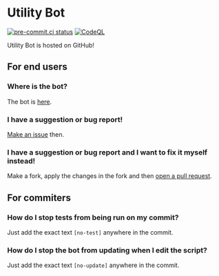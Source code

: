 # Utility Bot
[![pre-commit.ci status](https://results.pre-commit.ci/badge/github/PlaceReporter99/utility-bot/main.svg)](https://results.pre-commit.ci/latest/github/PlaceReporter99/utility-bot/main)
[![CodeQL](https://github.com/PlaceReporter99/utility-bot/actions/workflows/github-code-scanning/codeql/badge.svg)](https://github.com/PlaceReporter99/utility-bot/actions/workflows/github-code-scanning/codeql)

Utility Bot is hosted on GitHub!
## For end users
### Where is the bot?
The bot is [here](https://chat.stackexchange.com/rooms/1/sandbox).
### I have a suggestion or bug report!
[Make an issue](https://github.com/PlaceReporter99/utility-bot/issues) then.
### I have a suggestion or bug report and I want to fix it myself instead!
Make a fork, apply the changes in the fork and then [open a pull request](https://github.com/PlaceReporter99/utility-bot/pulls).
## For commiters
### How do I stop tests from being run on my commit?
Just add the exact text `[no-test]` anywhere in the commit.
### How do I stop the bot from updating when I edit the script?
Just add the exact text `[no-update]` anywhere in the commit.
